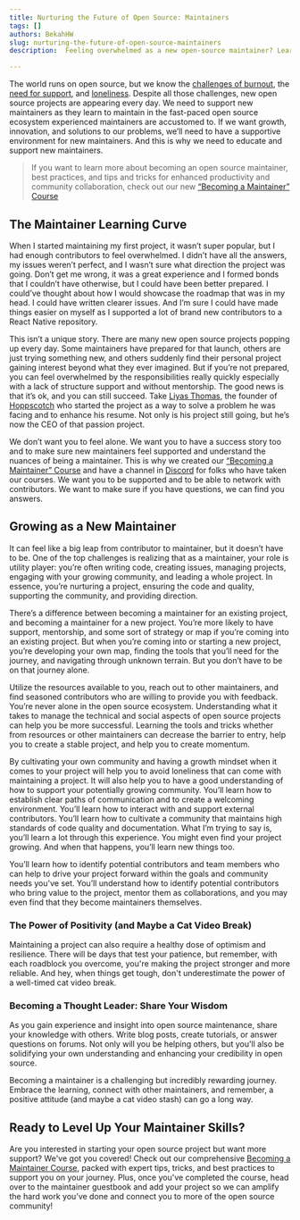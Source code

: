 ```yaml
---
title: Nurturing the Future of Open Source: Maintainers
tags: []
authors: BekahHW
slug: nurturing-the-future-of-open-source-maintainers
description:  Feeling overwhelmed as a new open-source maintainer? Learn the skills and gain the support you need to succeed with our "Becoming a Maintainer" Course.

---
```


The world runs on open source, but we know the [challenges of burnout](https://opensauced.pizza/blog/stop-burning-out-maintainers:-an-empathetic-guide-for-contributors), the [need for support](https://opensauced.pizza/blog/enhancing-support-for-open-source-maintainers), and [loneliness](https://opensauced.pizza/blog/the-lonely-journey-of-open-source-maintainers). Despite all those challenges, new open source projects are appearing every day. We need to support new maintainers as they learn to maintain in the fast-paced open source ecosystem experienced maintainers are accustomed to. If we want growth, innovation, and solutions to our problems, we’ll need to have a supportive environment for new maintainers. And this is why we need to educate and support new maintainers.

> If you want to learn more about becoming an open source maintainer, best practices, and tips and tricks for enhanced productivity and community collaboration, check out our new [“Becoming a Maintainer” Course](https://oss.fyi/new-maintainer) 

## The Maintainer Learning Curve

When I started maintaining my first project, it wasn’t super popular, but I had enough contributors to feel overwhelmed. I didn’t have all the answers, my issues weren’t perfect, and I wasn’t sure what direction the project was going. Don’t get me wrong, it was a great experience and I formed bonds that I couldn’t have otherwise, but I could have been better prepared. I could’ve thought about how I would showcase the roadmap that was in my head. I could have written clearer issues. And I’m sure I could have made things easier on myself as I supported a lot of brand new contributors to a React Native repository. 

This isn’t a unique story. There are many new open source projects popping up every day. Some maintainers have prepared for that launch, others are just trying something new, and others suddenly find their personal project gaining interest beyond what they ever imagined. But if you’re not prepared, you can feel overwhelmed by the responsibilities really quickly especially with a lack of structure support and without mentorship. The good news is that it’s ok, and you can still succeed. Take [Liyas Thomas](@liyasthomas), the founder of [Hoppscotch](https://app.opensauced.pizza/s/hoppscotch/hoppscotch) who started the project as a way to solve a problem he was facing and to enhance his resume. Not only is his project still going, but he’s now the CEO of that passion project. 

We don’t want you to feel alone. We want you to have a success story too and to make sure new maintainers feel supported and understand the nuances of being a maintainer. This is why we created our [“Becoming a Maintainer” Course](https://oss.fyi/new-maintainer) and have a channel in [Discord](https://discord.gg/opensauced) for folks who have taken our courses. We want you to be supported and to be able to network with contributors. We want to make sure if you have questions, we can find you answers.

## Growing as a New Maintainer

It can feel like a big leap from contributor to maintainer, but it doesn’t have to be. One of the top challenges is realizing that as a maintainer, your role is utility player: you’re often writing code, creating issues, managing projects, engaging with your growing community, and leading a whole project. In essence, you’re nurturing a project, ensuring the code and quality, supporting the community, and providing direction.

There’s a difference between becoming a maintainer for an existing project, and becoming a maintainer for a new project. You’re more likely to have support, mentorship, and some sort of strategy or map if you’re coming into an existing project. But when you’re coming into or starting a new project, you’re developing your own map, finding the tools that you’ll need for the journey, and navigating through unknown terrain. But you don’t have to be on that journey alone. 

Utilize the resources available to you, reach out to other maintainers, and find seasoned contributors who are willing to provide you with feedback. You’re never alone in the open source ecosystem. Understanding what it takes to manage the technical and social aspects of open source projects can help you be more successful. Learning the tools and tricks whether from resources or other maintainers can decrease the barrier to entry, help you to create a stable project, and help you to create momentum.

By cultivating your own community and having a growth mindset when it comes to your project will help you to avoid loneliness that can come with maintaining a project. It will also help you to have a good understanding of how to support your potentially growing community. You’ll learn how to establish clear paths of communication and to create a welcoming environment. You’ll learn how to interact with and support external contributors. You’ll learn how to cultivate a community that maintains high standards of code quality and documentation. What I’m trying to say is, you’ll learn a lot through this experience. You might even find your project growing. And when that happens, you’ll learn new things too.

You’ll learn how to identify potential contributors and team members who can help to drive your project forward within the goals and community needs you've set. You’ll understand how to identify potential contributors who bring value to the project, mentor them as collaborations, and you may even find that they become maintainers themselves.

### The Power of Positivity (and Maybe a Cat Video Break)

Maintaining a project can also require a healthy dose of optimism and resilience. There will be days that test your patience, but remember, with each roadblock you overcome, you're making the project stronger and more reliable. And hey, when things get tough, don't underestimate the power of a well-timed cat video break.

### Becoming a Thought Leader: Share Your Wisdom

As you gain experience and insight into open source maintenance, share your knowledge with others. Write blog posts, create tutorials, or answer questions on forums. Not only will you be helping others, but you'll also be solidifying your own understanding and enhancing your credibility in open source. 

Becoming a maintainer is a challenging but incredibly rewarding journey. Embrace the learning, connect with other maintainers, and remember, a positive attitude (and maybe a cat video stash) can go a long way. 


## Ready to Level Up Your Maintainer Skills?

Are you interested in starting your open source project but want more support? We've got you covered! Check out our comprehensive [Becoming a Maintainer Course](https://oss.fyi/new-maintainer), packed with expert tips, tricks, and best practices to support you on your journey. Plus, once you've completed the course, head over to the maintainer guestbook and add your project so we can amplify the hard work you’ve done and connect you to more of the open source community!
